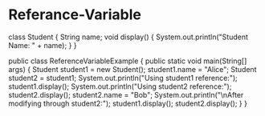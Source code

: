 # Referance-Variable
class Student {
    String name;
    void display() {
        System.out.println("Student Name: " + name);
    }
}

public class ReferenceVariableExample {
    public static void main(String[] args) {
        Student student1 = new Student();
        student1.name = "Alice";
        Student student2 = student1;
        System.out.println("Using student1 reference:");
        student1.display();
        System.out.println("Using student2 reference:");
        student2.display();
        student2.name = "Bob";
        System.out.println("\nAfter modifying through student2:");
        student1.display();
        student2.display();
    }
}
